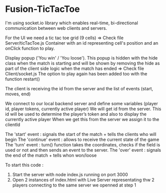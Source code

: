 # Fusion-TicTacToe

I'm using socket.io library which enables real-time, bi-directional communication between web clients and servers.

For the UI we need a tic tac toe grid (9 cells) => Check file Server/ticTacToe.js 
Container with an id representing cell's position and an onClick function to play. 

Display popup ('You win' / 'You loose'). This popup is hidden with the hide class when the match is starting and will be shown by removing the hide as part of the client side logic when the match has ended => Check file Client/socket.js
The option to play again has been added too with the function restart()

The client is receiving the id from the server and the list of events (start, moves, end)

We connect to our local backend server and define some variables (player id,  player tokens, currently active player)
We will get id from the server. This id will be used to determine the player’s token and also to display the currently active player 
When we get this from the server we assign it to the clientId

The 'start' event : signals the start of the match + tells the clients who will begin
The 'continue' event : allows to receive the current state of the game
The 'turn' event : turn() function takes the coordinates, checks if the field is used or not and then sends an event to the server. 
The 'over' event : signals the end of the match + tells whon won/loose

To start this code : 
1. Start the server with node index.js running on port 3000
2. Open 2 instances of index.html with Live Server representating thw 2 players connecting to the same server we openned at step 1